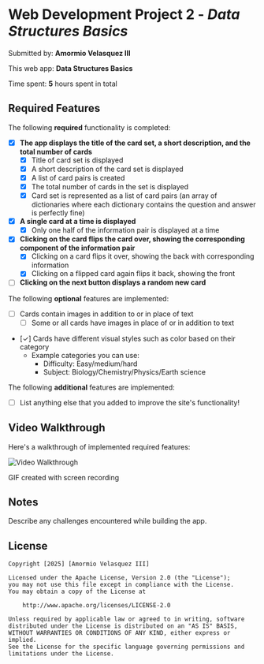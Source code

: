 # Web Development Project 2 - *Data Structures Basics*

Submitted by: **Amormio Velasquez III**

This web app: **Data Structures Basics**

Time spent: **5** hours spent in total

## Required Features

The following **required** functionality is completed:

- [x] **The app displays the title of the card set, a short description, and the total number of cards**
  - [x] Title of card set is displayed 
  - [x] A short description of the card set is displayed 
  - [x] A list of card pairs is created
  - [x] The total number of cards in the set is displayed 
  - [x] Card set is represented as a list of card pairs (an array of dictionaries where each dictionary contains the question and answer is perfectly fine)
- [x] **A single card at a time is displayed**
  - [x] Only one half of the information pair is displayed at a time
- [x] **Clicking on the card flips the card over, showing the corresponding component of the information pair**
  - [x] Clicking on a card flips it over, showing the back with corresponding information 
  - [x] Clicking on a flipped card again flips it back, showing the front
- [ ] **Clicking on the next button displays a random new card**

The following **optional** features are implemented:

- [ ] Cards contain images in addition to or in place of text
  - [ ] Some or all cards have images in place of or in addition to text
- [✓] Cards have different visual styles such as color based on their category
  - Example categories you can use:
    - Difficulty: Easy/medium/hard
    - Subject: Biology/Chemistry/Physics/Earth science

The following **additional** features are implemented:

* [ ] List anything else that you added to improve the site's functionality!

## Video Walkthrough

Here's a walkthrough of implemented required features:

<img src='./demo.mp4' title='Video Walkthrough' width='' alt='Video Walkthrough' />

GIF created with screen recording

## Notes

Describe any challenges encountered while building the app.

## License

    Copyright [2025] [Amormio Velasquez III]

    Licensed under the Apache License, Version 2.0 (the "License");
    you may not use this file except in compliance with the License.
    You may obtain a copy of the License at

        http://www.apache.org/licenses/LICENSE-2.0

    Unless required by applicable law or agreed to in writing, software
    distributed under the License is distributed on an "AS IS" BASIS,
    WITHOUT WARRANTIES OR CONDITIONS OF ANY KIND, either express or implied.
    See the License for the specific language governing permissions and
    limitations under the License.